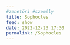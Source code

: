 ```yaml
---
#zenetöri #személy
title: Sophocles
feed: show
date: 2022-12-23 17:30
permalink: /Sophocles
---
```

